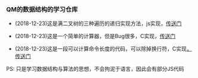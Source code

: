 ### QM的数据结构的学习仓库

* (2018-12-23)这是满二叉树的三种遍历的递归实现方法，js实现，[传送门](https://github.com/QM36/Data-structure/blob/master/Binary%20tree%20traversal.js)

* (2018-12-23)这是一个简单的计算器，但是Bug很多，C实现，[传送门](https://github.com/QM36/Data-structure/blob/master/Calculate.c)

* (2018-12-23)这是一段可以计算命令长度的代码，可以除掉换行符，C实现[，传送门](https://github.com/QM36/Data-structure/blob/master/Calculate%20command%20length.c)

PS: 只是学习数据结构与算法的思想，不会拘泥于语言，因此会有部分JS代码